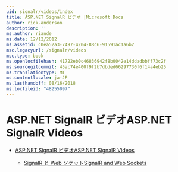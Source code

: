 ```yaml
---
uid: signalr/videos/index
title: ASP.NET SignalR ビデオ |Microsoft Docs
author: rick-anderson
description: ''
ms.author: riande
ms.date: 12/12/2012
ms.assetid: c0ea52a3-7497-4204-88c6-91591ac1a6b2
msc.legacyurl: /signalr/videos
msc.type: book
ms.openlocfilehash: 41722eb0c46836942f8b0042e14ddadbbff73c2f
ms.sourcegitcommit: 45ac74e400f9f2b7dbded66297730f6f14a4eb25
ms.translationtype: MT
ms.contentlocale: ja-JP
ms.lasthandoff: 08/16/2018
ms.locfileid: "48255097"
---
```

<a name="aspnet-signalr-videos"></a><span data-ttu-id="64fb1-102">ASP.NET SignalR ビデオ</span><span class="sxs-lookup"><span data-stu-id="64fb1-102">ASP.NET SignalR Videos</span></span>
====================
- [<span data-ttu-id="64fb1-103">ASP.NET SignalR ビデオ</span><span class="sxs-lookup"><span data-stu-id="64fb1-103">ASP.NET SignalR Videos</span></span>](getting-started/index.md)

    - [<span data-ttu-id="64fb1-104">SignalR と Web ソケット</span><span class="sxs-lookup"><span data-stu-id="64fb1-104">SignalR and Web Sockets</span></span>](getting-started/signalr-and-web-sockets.md)
